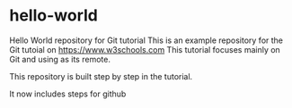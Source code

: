 # hello-world
Hello World repository for Git tutorial
This is an example repository for the Git tutoial on https://www.w3schools.com
This tutorial focuses mainly on Git and using as its remote.

This repository is built step by step in the tutorial.

It now includes steps for github
